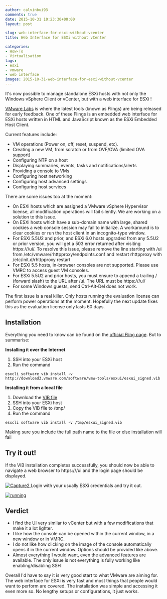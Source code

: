 ```yaml
---
author: calvinbui93
comments: true
date: 2015-10-31 10:23:30+00:00
layout: post

slug: web-interface-for-esxi-without-vcenter
title: Web Interface for ESXi without vCenter

categories:
- How-To
- Virtualisation
tags:
- esxi
- vmware
- web interface
images: 2015-10-31-web-interface-for-esxi-without-vcenter
---
```


It's now possible to manage standalone ESXi hosts with not only the Windows vSphere Client or vCenter, but with a web interface for ESXi !

<!-- more -->

[VMware Labs](https://labs.vmware.com/) is where the latest tools (known as Flings) are being released for early feedback. One of these Flings is an embedded web interface for ESXi hosts written in HTML and JavaScript known as the ESXi Embedded Host Client.

Current features include:

* VM operations (Power on, off, reset, suspend, etc).
* Creating a new VM, from scratch or from OVF/OVA (limited OVA support)
* Configuring NTP on a host
* Displaying summaries, events, tasks and notifications/alerts
* Providing a console to VMs
* Configuring host networking
* Configuring host advanced settings
* Configuring host services

There are some issues too at the moment:

* On ESXi hosts which are assigned a VMware vSphere Hypervisor license, all modification operations will fail silently. We are working on a solution to this issue.
* On ESXi hosts which have a sub-domain name with large, shared cookies a web console session may fail to initialize. A workaround is to clear cookies or run the host client in an incognito-type window.
* For ESXi 5.5U2 and prior, and ESXi 6.0 hosts upgraded from any 5.5U2 or prior version, you will get a 503 error returned after visiting https://<esxhost>/ui/. To resolve this issue, please remove the line starting with /ui from /etc/vmware/rhttpproxy/endpoints.conf and restart rhttpproxy with /etc/init.d/rhttpproxy restart
* For ESXi 5.5 hosts, in-browser consoles are not supported. Please use VMRC to access guest VM consoles.
* For ESXi 5.5U2 and prior hosts, you must ensure to append a trailing / (forward slash) to the URL after /ui. The URL must be https://<esxhost>/ui/
* For some Windows guests, send Ctrl-Alt-Del does not work.

The first issue is a real killer. Only hosts running the evaluation license can perform power operations at the moment. Hopefully the next update fixes this as the evaluation license only lasts 60 days.

## Installation

Everything you need to know can be found on the [official Fling page](https://labs.vmware.com/flings/esxi-embedded-host-client). But to summarise:

**Installing it over the Internet**

1. SSH into your ESXi host
2. Run the command

```terminal    
esxcli software vib install -v http://download3.vmware.com/software/vmw-tools/esxui/esxui_signed.vib
```

**Installing it from a local file**

  1. Download the [VIB file](http://download3.vmware.com/software/vmw-tools/esxui/esxui_signed.vib)
  2. SSH into your ESXi host
  3. Copy the VIB file to /tmp/
  4. Run the command

```terminal
esxcli software vib install -v /tmp/esxui_signed.vib
```

Making sure you include the full path name to the file or else installation will fail

## Try it out!

If the VIB installation completes successfully, you should now be able to navigate a web browser to https://<esxip>/ui and the login page should be displayed.

[![Capture2](/images/{{page.images}}/Capture2-300x291.png)](/images/{{page.images}}/Capture2.png)[
](/images/{{page.images}}/Capture2.png)Login with your usually ESXi credentials and try it out.

[![running](/images/{{page.images}}/running-300x291.png)](/images/{{page.images}}/running.png)

## Verdict

* I find the UI very similar to vCenter but with a few modifications that make it a lot lighter.
* I like how the console can be opened within the current window, in a new window or in VMRC.
* I do not like how clicking on the image of the console automatically opens it in the current window. Options should be provided like above.
* Almost everything I would want, even the advanced features are available. The only issue is not everything is fully working like enabling/disabling SSH

Overall I'd have to say it is very good start to what VMware are aiming for. The web interface for ESXi is very fast and most things that people would want to perform are covered. The installation was simple and accessing it even more so. No lengthy setups or configurations, it just works.
